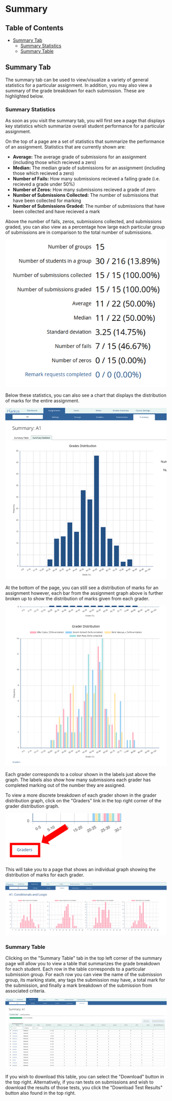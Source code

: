 # Summary

## Table of Contents

- [Summary Tab](#summary-tab)
    - [Summary Statistics](#summary-statistics)
    - [Summary Table](#summary-table)

## Summary Tab

The summary tab can be used to view/visualize a variety of general statistics for a particular assignment. In addition, you may also view a summary of the grade breakdown for each submission. These are highlighted below.

### Summary Statistics

As soon as you visit the summary tab, you will first see a page that displays key statistics which summarize overall student performance for a particular assignment.

On the top of a page are a set of statistics that summarize the performance of an assignment. Statistics that are currently shown are:

- **Average:** The average grade of submissions for an assignment (including those which recieved a zero)
- **Median:** The median grade of submissions for an assignment (including those which recieved a zero)
- **Number of Fails:** How many submissions recieved a failing grade (i.e. recieved a grade under 50%)
- **Number of Zeros:** How many submissions recieved a grade of zero
- **Number of Submissions Collected:** The number of submissions that have been collected for marking
- **Number of Submissions Graded:** The number of submissions that have been collected and have recieved a mark

Above the number of fails, zeros, submissions collected, and submissions graded, you can also view as a percentage how large each particular group of submissions are in comparison to the total number of submissions.

![Assignment Summary Statistics](images/summary-stats-overview.png)

Below these statistics, you can also see a chart that displays the distribution of marks for the entire assignment.

![Assignment Grade Distribution](images/summary-stats-grade-distribution.png)

At the bottom of the page, you can still see a distribution of marks for an assignment however, each bar from the assignment graph above is further broken up to show the distribution of marks given from each grader.

![Assignment Grader Distribution](images/summary-stats-grader-distribution.png)

Each grader corresponds to a colour shown in the labels just above the graph. The labels also show how many submissions each grader has completed marking out of the number they are assigned.

To view a more discrete breakdown of each grader shown in the grader distribution graph, click on the "Graders" link in the top right corner of the grader distribution graph.

![Assignment Grader Distribution](images/summary-stats-grader-distribution-breakdown-link.png)

This will take you to a page that shows an individual graph showing the distribution of marks for each grader.

![Assignment Grader Distribution](images/summary-stats-grader-distribution-breakdown.png)

### Summary Table

Clicking on the "Summary Table" tab in the top left corner of the summary page will allow you to view a table that summarizes the grade breakdown for each student. Each row in the table corresponds to a particular submission group. For each row you can view the name of the submission group, its marking state, any tags the submission may have, a total mark for the submission, and finally a mark breakdown of the submission from associated criteria.

![Assignment Summary Table](images/summary-table.png)

If you wish to download this table, you can select the "Download" button in the top right. Alternatively, if you ran tests on submissions and wish to download the results of those tests, you click the "Download Test Results" button also found in the top right.